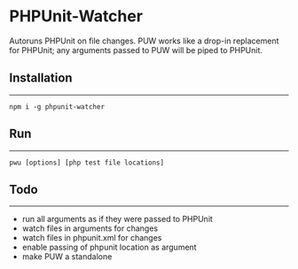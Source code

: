 # PHPUnit-Watcher
Autoruns PHPUnit on file changes. PUW works like a drop-in replacement for PHPUnit; any arguments passed to PUW will be piped to PHPUnit.

Installation
------------
------------
```
npm i -g phpunit-watcher
```

Run
---
---
```
pwu [options] [php test file locations]
```

Todo
----
----
- run all arguments as if they were passed to PHPUnit
- watch files in arguments for changes
- watch files in phpunit.xml for changes
- enable passing of phpunit location as argument
- make PUW a standalone
